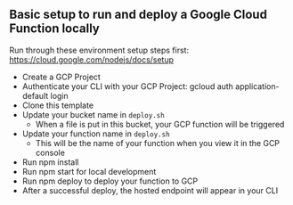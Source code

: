 ## Basic setup to run and deploy a Google Cloud Function locally

Run through these environment setup steps first: https://cloud.google.com/nodejs/docs/setup

- Create a GCP Project
- Authenticate your CLI with your GCP Project: gcloud auth application-default login
- Clone this template
- Update your bucket name in `deploy.sh`
  - When a file is put in this bucket, your GCP function will be triggered
- Update your function name in `deploy.sh`
  - This will be the name of your function when you view it in the GCP console
- Run npm install
- Run npm start for local development
- Run npm deploy to deploy your function to GCP
- After a successful deploy, the hosted endpoint will appear in your CLI
